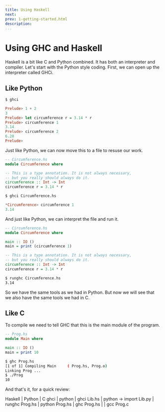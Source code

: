 ```yaml
---
title: Using Haskell
next:
prev: 1-getting-started.html
description:
...
```


# Using GHC and Haskell

Haskell is a bit like C and Python combined. It has both an interpreter and
compiler. Let's start with the Python style coding. First, we can open up the
interpreter called GHCi.

## Like Python

```bash
$ ghci
```
```haskell
Prelude> 1 + 2
3
Prelude> let circumference r = 3.14 * r
Prelude> circumference 1
3.14
Prelude> circumference 2
6.28
Prelude> 
```

Just like Python, we can now move this to a file to resuse our work.

```haskell
-- Circumference.hs
module Circumference where

-- This is a type annotation. It is not always necessary,
-- but you really should always do it.
circumference :: Int -> Int
circumference r = 3.14 * r
```

```bash
$ ghci Circumference.hs
```
```haskell
*Circumference> circumference 1
3.14
```

And just like Python, we can interpret the file and run it.

```haskell
-- Circumference.hs
module Circumference where

main :: IO ()
main = print (circumference 1)

-- This is a type annotation. It is not always necessary,
-- but you really should always do it.
circumference :: Int -> Int
circumference r = 3.14 * r
```

```bash
$ runghc Circumference.hs
3.14
```

So we have the same tools as we had in Python. But now we will see that we also
have the same tools we had in C.

## Like C

To compile we need to tell GHC that this is the main module of the program.

```haskell
-- Prog.hs
module Main where

main :: IO ()
main = print 10
```

```bash
$ ghc Prog.hs
[1 of 1] Compiling Main     ( Prog.hs, Prog.o)
Linking Prog ...
$ ./Prog
10
```

And that's it, for a quick review:

Haskell | Python | C
ghci    | python |
ghci Lib.hs | python -> import Lib.py |
runghc Prog.hs | python Prog.hs |
ghc Prog.hs | | gcc Prog.c
